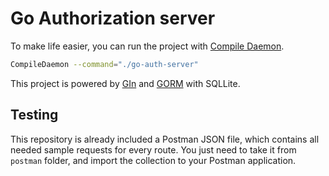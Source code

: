 # Go Authorization server

To make life easier, you can run the project with [Compile Daemon](https://github.com/githubnemo/CompileDaemon).

```bash
CompileDaemon --command="./go-auth-server"
```

This project is powered by [GIn](https://gin-gonic.com/docs/quickstart/) and [GORM](https://gorm.io/) with SQLLite.

## Testing

This repository is already included a Postman JSON file, which contains all needed sample requests for every route. You just need to take it from `postman` folder, and import the collection to your Postman application.